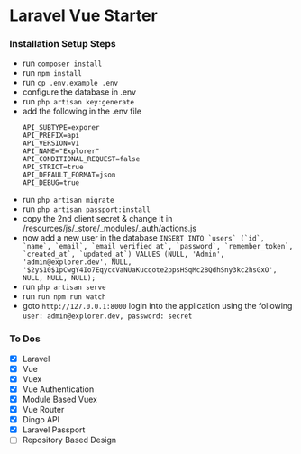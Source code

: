 # Laravel Vue Starter
### Installation Setup Steps
- run ```composer install```
- run ```npm install```
- run ```cp .env.example .env```
- configure the database in .env
- run ```php artisan key:generate```
- add the following in the .env file
    ```API_STANDARDS_TREE=vnd
    API_SUBTYPE=exporer
    API_PREFIX=api
    API_VERSION=v1
    API_NAME="Explorer"
    API_CONDITIONAL_REQUEST=false
    API_STRICT=true
    API_DEFAULT_FORMAT=json
    API_DEBUG=true
- run ```php artisan migrate```
- run ```php artisan passport:install```
- copy the 2nd client secret & change it in /resources/js/_store/_modules/_auth/actions.js
- now add a new user in the database
    ```INSERT INTO `users` (`id`, `name`, `email`, `email_verified_at`, `password`, `remember_token`, `created_at`, `updated_at`) VALUES (NULL, 'Admin', 'admin@explorer.dev', NULL, '$2y$10$1pCwgY4Io7EqyccVaNUaKucqote2ppsHSqMc28QdhSny3kc2hsGxO', NULL, NULL, NULL);```
- run ```php artisan serve```
- run ```run npm run watch```
- goto ```http://127.0.0.1:8000``` login into the application using the following
    ```user: admin@explorer.dev, password: secret```

### To Dos
 - [x] Laravel
 - [x] Vue
 - [x] Vuex
 - [x] Vue Authentication
 - [x] Module Based Vuex
 - [x] Vue Router
 - [x] Dingo API
 - [x] Laravel Passport
 - [ ] Repository Based Design
